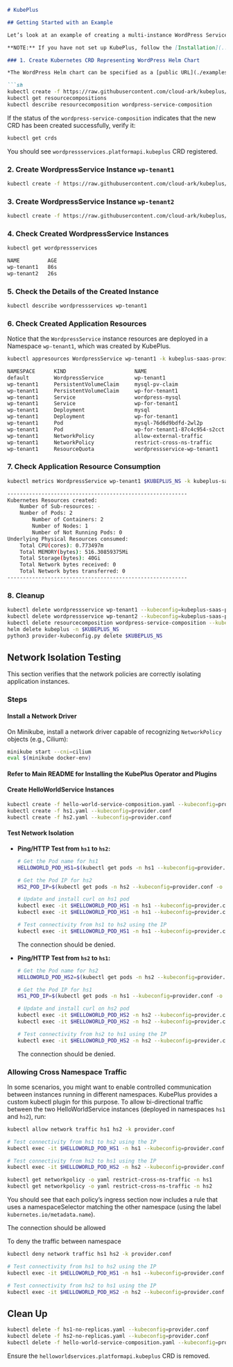```markdown
# KubePlus

## Getting Started with an Example

Let’s look at an example of creating a multi-instance WordPress Service using KubePlus. The WordPress service provider goes through the following steps on their cluster.

**NOTE:** If you have not set up KubePlus, follow the [Installation](../README.md#installation) steps to set up KubePlus.

### 1. Create Kubernetes CRD Representing WordPress Helm Chart

*The WordPress Helm chart can be specified as a [public URL](./examples/multitenancy/application-hosting/wordpress/wordpress-service-composition.yaml) or can be [available locally](./examples/multitenancy/application-hosting/wordpress/wordpress-service-composition-localchart.yaml).*

```sh
kubectl create -f https://raw.githubusercontent.com/cloud-ark/kubeplus/master/examples/multitenancy/application-hosting/wordpress/wordpress-service-composition.yaml --kubeconfig=kubeplus-saas-provider.json
kubectl get resourcecompositions
kubectl describe resourcecomposition wordpress-service-composition
```

If the status of the `wordpress-service-composition` indicates that the new CRD has been created successfully, verify it:

```sh
kubectl get crds
```

You should see `wordpressservices.platformapi.kubeplus` CRD registered.

### 2. Create WordpressService Instance `wp-tenant1`

```sh
kubectl create -f https://raw.githubusercontent.com/cloud-ark/kubeplus/master/examples/multitenancy/application-hosting/wordpress/tenant1.yaml --kubeconfig=kubeplus-saas-provider.json
```

### 3. Create WordpressService Instance `wp-tenant2`

```sh
kubectl create -f https://raw.githubusercontent.com/cloud-ark/kubeplus/master/examples/multitenancy/application-hosting/wordpress/tenant2.yaml --kubeconfig=kubeplus-saas-provider.json
```

### 4. Check Created WordpressService Instances

```sh
kubectl get wordpressservices

NAME         AGE
wp-tenant1   86s
wp-tenant2   26s
```

### 5. Check the Details of the Created Instance

```sh
kubectl describe wordpressservices wp-tenant1
```

### 6. Check Created Application Resources

Notice that the `WordpressService` instance resources are deployed in a Namespace `wp-tenant1`, which was created by KubePlus.

```sh
kubectl appresources WordpressService wp-tenant1 -k kubeplus-saas-provider.json

NAMESPACE      KIND                      NAME                      
default        WordpressService          wp-tenant1                
wp-tenant1     PersistentVolumeClaim     mysql-pv-claim            
wp-tenant1     PersistentVolumeClaim     wp-for-tenant1            
wp-tenant1     Service                   wordpress-mysql           
wp-tenant1     Service                   wp-for-tenant1            
wp-tenant1     Deployment                mysql                     
wp-tenant1     Deployment                wp-for-tenant1            
wp-tenant1     Pod                       mysql-76d6d9bdfd-2wl2p    
wp-tenant1     Pod                       wp-for-tenant1-87c4c954-s2cct 
wp-tenant1     NetworkPolicy             allow-external-traffic    
wp-tenant1     NetworkPolicy             restrict-cross-ns-traffic 
wp-tenant1     ResourceQuota             wordpressservice-wp-tenant1
```

### 7. Check Application Resource Consumption

```sh
kubectl metrics WordpressService wp-tenant1 $KUBEPLUS_NS -k kubeplus-saas-provider.json

---------------------------------------------------------- 
Kubernetes Resources created:
    Number of Sub-resources: -
    Number of Pods: 2
        Number of Containers: 2
        Number of Nodes: 1
        Number of Not Running Pods: 0
Underlying Physical Resources consumed:
    Total CPU(cores): 0.773497m
    Total MEMORY(bytes): 516.30859375Mi
    Total Storage(bytes): 40Gi
    Total Network bytes received: 0
    Total Network bytes transferred: 0
---------------------------------------------------------- 
```

### 8. Cleanup

```sh
kubectl delete wordpressservice wp-tenant1 --kubeconfig=kubeplus-saas-provider.json
kubectl delete wordpressservice wp-tenant2 --kubeconfig=kubeplus-saas-provider.json
kubectl delete resourcecomposition wordpress-service-composition --kubeconfig=kubeplus-saas-provider.json
helm delete kubeplus -n $KUBEPLUS_NS
python3 provider-kubeconfig.py delete $KUBEPLUS_NS
```

## Network Isolation Testing

This section verifies that the network policies are correctly isolating application instances.

### Steps

#### Install a Network Driver

On Minikube, install a network driver capable of recognizing `NetworkPolicy` objects (e.g., Cilium):

```sh
minikube start --cni=cilium
eval $(minikube docker-env)
```

#### Refer to Main README for Installing the KubePlus Operator and Plugins

#### Create HelloWorldService Instances

```sh
kubectl create -f hello-world-service-composition.yaml --kubeconfig=provider.conf
kubectl create -f hs1.yaml --kubeconfig=provider.conf
kubectl create -f hs2.yaml --kubeconfig=provider.conf
```

#### Test Network Isolation

- **Ping/HTTP Test from `hs1` to `hs2`:**

  ```sh
  # Get the Pod name for hs1
  HELLOWORLD_POD_HS1=$(kubectl get pods -n hs1 --kubeconfig=provider.conf -o jsonpath='{.items[0].metadata.name}')
  
  # Get the Pod IP for hs2
  HS2_POD_IP=$(kubectl get pods -n hs2 --kubeconfig=provider.conf -o jsonpath='{.items[0].status.podIP}')
  
  # Update and install curl on hs1 pod
  kubectl exec -it $HELLOWORLD_POD_HS1 -n hs1 --kubeconfig=provider.conf -- apt update
  kubectl exec -it $HELLOWORLD_POD_HS1 -n hs1 --kubeconfig=provider.conf -- apt install curl -y
  
  # Test connectivity from hs1 to hs2 using the IP
  kubectl exec -it $HELLOWORLD_POD_HS1 -n hs1 --kubeconfig=provider.conf -- curl $HS2_POD_IP:5000
  ```

  The connection should be denied.

- **Ping/HTTP Test from `hs2` to `hs1`:**

  ```sh
  # Get the Pod name for hs2
  HELLOWORLD_POD_HS2=$(kubectl get pods -n hs2 --kubeconfig=provider.conf -o jsonpath='{.items[0].metadata.name}')
  
  # Get the Pod IP for hs1
  HS1_POD_IP=$(kubectl get pods -n hs1 --kubeconfig=provider.conf -o jsonpath='{.items[0].status.podIP}')
  
  # Update and install curl on hs2 pod
  kubectl exec -it $HELLOWORLD_POD_HS2 -n hs2 --kubeconfig=provider.conf -- apt update
  kubectl exec -it $HELLOWORLD_POD_HS2 -n hs2 --kubeconfig=provider.conf -- apt install curl -y
  
  # Test connectivity from hs2 to hs1 using the IP
  kubectl exec -it $HELLOWORLD_POD_HS2 -n hs2 --kubeconfig=provider.conf -- curl $HS1_POD_IP:5000
  ```

  The connection should be denied.

### Allowing Cross Namespace Traffic

In some scenarios, you might want to enable controlled communication between instances running in different namespaces. KubePlus provides a custom kubectl plugin for this purpose. To allow bi-directional traffic between the two HelloWorldService instances (deployed in namespaces `hs1` and `hs2`), run:

```sh
kubectl allow network traffic hs1 hs2 -k provider.conf
```

```sh 
# Test connectivity from hs1 to hs2 using the IP
kubectl exec -it $HELLOWORLD_POD_HS1 -n hs1 --kubeconfig=provider.conf -- curl $HS2_POD_IP:5000

# Test connectivity from hs2 to hs1 using the IP 
kubectl exec -it $HELLOWORLD_POD_HS2 -n hs2 --kubeconfig=provider.conf -- curl $HS1_POD_IP:5000

kubectl get networkpolicy -o yaml restrict-cross-ns-traffic -n hs1 
kubectl get networkpolicy -o yaml restrict-cross-ns-traffic -n hs2
```


You should see that each policy’s ingress section now includes a rule that uses a namespaceSelector matching the other namespace (using the label `kubernetes.io/metadata.name`).


The connection should be allowed


To deny the traffic between namespace 

```sh
kubectl deny network traffic hs1 hs2 -k provider.conf
```

```sh 
# Test connectivity from hs1 to hs2 using the IP
kubectl exec -it $HELLOWORLD_POD_HS1 -n hs1 --kubeconfig=provider.conf -- curl $HS2_POD_IP:5000

# Test connectivity from hs2 to hs1 using the IP 
kubectl exec -it $HELLOWORLD_POD_HS2 -n hs2 --kubeconfig=provider.conf -- curl $HS1_POD_IP:5000
```



## Clean Up

```sh
kubectl delete -f hs1-no-replicas.yaml --kubeconfig=provider.conf
kubectl delete -f hs2-no-replicas.yaml --kubeconfig=provider.conf
kubectl delete -f hello-world-service-composition.yaml --kubeconfig=provider.conf
```

Ensure the `helloworldservices.platformapi.kubeplus` CRD is removed.
```

